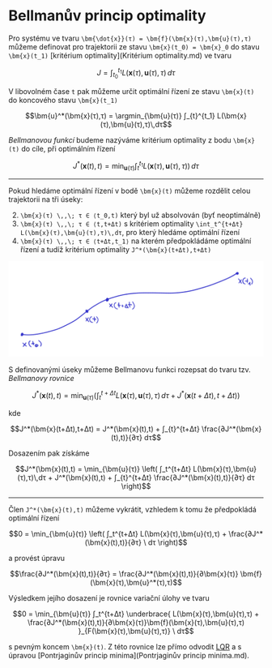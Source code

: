Bellmanův princip optimality
============================

Pro systému ve tvaru ``\bm{\dot{x}}(τ) = \bm{f}(\bm{x}(τ),\bm{u}(τ),τ)`` můžeme definovat pro trajektorii ze stavu ``\bm{x}(t_0) = \bm{x}_0`` do stavu ``\bm{x}(t_1)`` [kritérium optimality](Kritérium optimality.md) ve tvaru
```math
J = ∫_{t_0}^{t_1} L(\bm{x}(τ),\bm{u}(τ),τ)\,dτ
```
V libovolném čase ``t`` pak můžeme určit optimální řízení ze stavu ``\bm{x}(t)`` do koncového stavu ``\bm{x}(t_1)``
```math
\bm{u}^*(\bm{x}(τ),τ) = \argmin_{\bm{u}(τ)} ∫_{t}^{t_1} L(\bm{x}(τ),\bm{u}(τ),τ)\,dτ
```
*Bellmanovou funkcí* budeme nazýváme kritérium optimality z bodu ``\bm{x}(t)`` do cíle, při optimálním řízení
```math
J^*(\bm{x}(t),t) = \min_{\bm{u}(τ)} ∫_{t}^{t_1} L(\bm{x}(τ),\bm{u}(τ),τ))\,dτ
```

---

Pokud hledáme optimální řízení v bodě ``\bm{x}(t)`` můžeme rozdělit celou trajektorii na tři úseky:

2. ``\bm{x}(τ) \,,\; τ ∈ ⟨t_0,t)`` který byl už absolvován (byť neoptimálně)
2. ``\bm{x}(τ) \,,\; τ ∈ ⟨t,t+Δt)`` s kritériem optimality ``\int_t^{t+Δt} L(\bm{x}(τ),\bm{u}(τ),τ)\,dτ``, pro který hledáme optimální řízení
3. ``\bm{x}(τ) \,,\; τ ∈ ⟨t+Δt,t_1⟩`` na kterém předpokládáme optimální řízení a tudíž kritérium optimality ``J^*(\bm{x}(t+Δt),t+Δt)``

![trajektorie](../figures/Trajektorie.png)

S definovanými úseky můžeme Bellmanovu funkci rozepsat do tvaru tzv. *Bellmanovy rovnice*
```math
J^*(\bm{x}(t),t) = \min_{\bm{u}(τ)} \left( \int_t^{t+Δt} L(\bm{x}(τ),\bm{u}(τ),τ)\,dτ + J^*(\bm{x}(t+Δt),t+Δt) \right)
```
kde
```math
J^*(\bm{x}(t+Δt),t+Δt)
=
J^*(\bm{x}(t),t)
+
∫_{t}^{t+Δt} \frac{∂J^*(\bm{x}(t),t)}{∂τ} dτ
```
Dosazením pak získáme
```math
J^*(\bm{x}(t),t)
=
\min_{\bm{u}(τ)} \left(
	∫_t^{t+Δt} L(\bm{x}(τ),\bm{u}(τ),τ)\,dτ
	+
	J^*(\bm{x}(t),t)
	+
	∫_{t}^{t+Δt} \frac{∂J^*(\bm{x}(t),t)}{∂τ} dτ
\right)
```

---
Člen ``J^*(\bm{x}(t),t)`` můžeme vykrátit, vzhledem k tomu že předpokládá optimální řízení
```math
0
=
\min_{\bm{u}(τ)} \left(
	∫_t^{t+Δt} L(\bm{x}(τ),\bm{u}(τ),τ)
	+
    \frac{∂J^*(\bm{x}(t),t)}{∂τ} \ dτ
\right)
```
a provést úpravu
```math
\frac{∂J^*(\bm{x}(t),t)}{∂τ}
=
\frac{∂J^*(\bm{x}(t),t)}{∂\bm{x}(τ)} \bm{f}(\bm{x}(τ),\bm{u}^*(τ),τ)
```
Výsledkem jejího dosazení je rovnice variační úlohy ve tvaru
```math
0
=
\min_{\bm{u}(τ)}
∫_t^{t+Δt}
\underbrace{
L(\bm{x}(τ),\bm{u}(τ),τ) + \frac{∂J^*(\bm{x}(t),t)}{∂\bm{x}(τ)}\bm{f}(\bm{x}(τ),\bm{u}(τ),τ)
}_{F(\bm{x}(τ),\bm{u}(τ),τ)}
\ dτ
```
s pevným koncem ``\bm{x}(t)``. Z této rovnice lze přímo odvodit [LQR](LQR.md) a s úpravou [Pontrjaginův princip minima](Pontrjaginův princip minima.md).